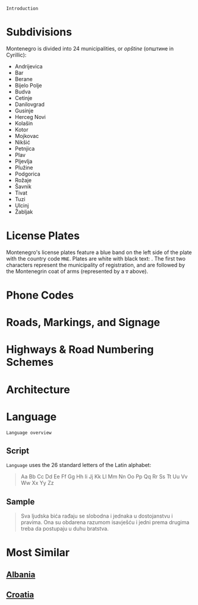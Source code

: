 `Introduction`

# Subdivisions

Montenegro is divided into 24 municipalities, or _opštine_ (општине in Cyrillic):

- Andrijevica
- Bar
- Berane
- Bijelo Polje
- Budva
- Cetinje
- Danilovgrad
- Gusinje
- Herceg Novi
- Kolašin
- Kotor
- Mojkovac
- Nikšić
- Petnjica
- Plav
- Pljevlja
- Plužine
- Podgorica
- Rožaje
- Šavnik
- Tivat
- Tuzi
- Ulcinj
- Žabljak

<CountryMap code="MNE" scale="15000" />

# License Plates

Montenegro's license plates feature a blue band on the left side of the plate with the country code `MNE`. Plates are white with black text: <LicensePlate style="eu" code="MNE" format="AB∇CD123"/>. The first two characters represent the municipality of registration, and are followed by the Montenegrin coat of arms (represented by a `∇` above).

# Phone Codes

# Roads, Markings, and Signage

# Highways & Road Numbering Schemes

# Architecture

# Language

`Language overview`

## Script

`Language` uses the 26 standard letters of the Latin alphabet:

> Aa Bb Cc Dd Ee Ff Gg Hh Ii Jj Kk Ll Mm Nn Oo Pp Qq Rr Ss Tt Uu Vv Ww Xx Yy Zz

## Sample

> Sva ljudska bića rađaju se slobodna i jednaka u dostojanstvu i pravima. Ona su obdarena razumom isavješću i jedni prema drugima treba da postupaju u duhu bratstva.

# Most Similar

## [Albania](/countries/ALB)

## [Croatia](/countries/HRV)
